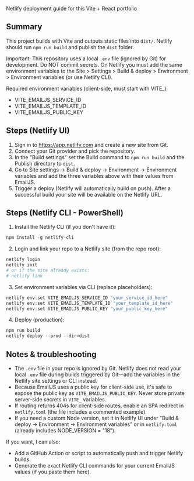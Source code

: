 Netlify deployment guide for this Vite + React portfolio

Summary
-------
This project builds with Vite and outputs static files into `dist/`. Netlify should run `npm run build` and publish the `dist` folder.

Important: This repository uses a local `.env` file (ignored by Git) for development. Do NOT commit secrets. On Netlify you must add the same environment variables to the Site > Settings > Build & deploy > Environment > Environment variables (or use Netlify CLI).

Required environment variables (client-side, must start with VITE_):
- VITE_EMAILJS_SERVICE_ID
- VITE_EMAILJS_TEMPLATE_ID
- VITE_EMAILJS_PUBLIC_KEY

Steps (Netlify UI)
------------------
1. Sign in to https://app.netlify.com and create a new site from Git.
2. Connect your Git provider and pick the repository.
3. In the "Build settings" set the Build command to `npm run build` and the Publish directory to `dist`.
4. Go to Site settings → Build & deploy → Environment → Environment variables and add the three variables above with their values from EmailJS.
5. Trigger a deploy (Netlify will automatically build on push). After a successful build your site will be available on the Netlify URL.

Steps (Netlify CLI - PowerShell)
-------------------------------
1. Install the Netlify CLI (if you don't have it):

```powershell
npm install -g netlify-cli
```

2. Login and link your repo to a Netlify site (from the repo root):

```powershell
netlify login
netlify init
# or if the site already exists:
# netlify link
```

3. Set environment variables via CLI (replace placeholders):

```powershell
netlify env:set VITE_EMAILJS_SERVICE_ID "your_service_id_here"
netlify env:set VITE_EMAILJS_TEMPLATE_ID "your_template_id_here"
netlify env:set VITE_EMAILJS_PUBLIC_KEY "your_public_key_here"
```

4. Deploy (production):

```powershell
npm run build
netlify deploy --prod --dir=dist
```

Notes & troubleshooting
-----------------------
- The `.env` file in your repo is ignored by Git. Netlify does not read your local `.env` file during builds triggered by Git—add the variables in the Netlify site settings or CLI instead.
- Because EmailJS uses a public key for client-side use, it's safe to expose the public key as `VITE_EMAILJS_PUBLIC_KEY`. Never store private server-side secrets in `VITE_` variables.
- If routing returns 404s for client-side routes, enable an SPA redirect in `netlify.toml` (the file includes a commented example).
- If you need a custom Node version, set it in Netlify UI under "Build & deploy → Environment → Environment variables" or in `netlify.toml` (already includes NODE_VERSION = "18").

If you want, I can also:
- Add a GitHub Action or script to automatically push and trigger Netlify builds.
- Generate the exact Netlify CLI commands for your current EmailJS values (if you paste them here).

